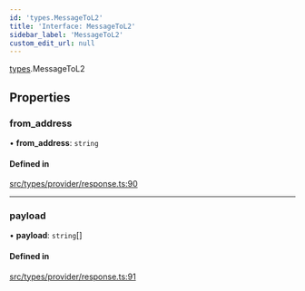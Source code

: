 ```yaml
---
id: 'types.MessageToL2'
title: 'Interface: MessageToL2'
sidebar_label: 'MessageToL2'
custom_edit_url: null
---
```


[types](../namespaces/types.md).MessageToL2

## Properties

### from_address

• **from_address**: `string`

#### Defined in

[src/types/provider/response.ts:90](https://github.com/0xs34n/starknet.js/blob/develop/src/types/provider/response.ts#L90)

---

### payload

• **payload**: `string`[]

#### Defined in

[src/types/provider/response.ts:91](https://github.com/0xs34n/starknet.js/blob/develop/src/types/provider/response.ts#L91)

